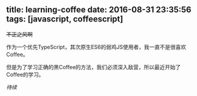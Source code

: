 title: learning-coffee
date: 2016-08-31 23:35:56
tags: [javascript, coffeescript]
---

~~不正之风啊~~

<!--more-->

作为一个优先TypeScript，其次原生ES6的弱鸡JS使用者，我一直不是很喜欢Coffee。

但是为了学习正确的黑Coffee的方法，我们必须深入敌营，所以最近开始了Coffee的学习。

*待续*